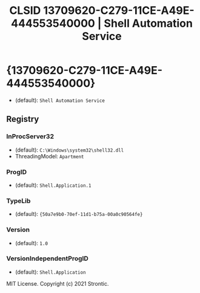 ﻿---
title: "CLSID 13709620-C279-11CE-A49E-444553540000 | Shell Automation Service"
excerpt: What is COM-Object CLSID 13709620-C279-11CE-A49E-444553540000?
---

# {13709620-C279-11CE-A49E-444553540000}

* (default): `Shell Automation Service`

## Registry


### InProcServer32

* (default): `C:\Windows\system32\shell32.dll`
* ThreadingModel: `Apartment`

### ProgID

* (default): `Shell.Application.1`

### TypeLib

* (default): `{50a7e9b0-70ef-11d1-b75a-00a0c90564fe}`

### Version

* (default): `1.0`

### VersionIndependentProgID

* (default): `Shell.Application`

MIT License. Copyright (c) 2021 Strontic.


